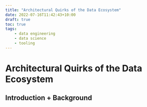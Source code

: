 ```yaml
---
title: "Architectural Quirks of the Data Ecosystem"
date: 2022-07-16T11:42:43+10:00
draft: true
toc: true
tags:
    - data engineering
    - data science
    - tooling
---
```


# Architectural Quirks of the Data Ecosystem


## Introduction + Background

